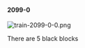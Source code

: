 #### 2099-0
![train-2099-0-0.png](https://github.com/lil-lab/nlvr/raw/master/nlvr/train/images/48/train-2099-0-0.png "train-2099-0-0.png")

There are 5 black blocks